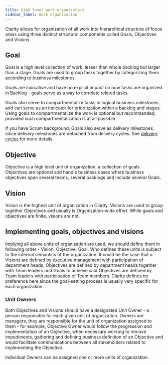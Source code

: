 ```yaml
---
title: High level work organization
sidebar_label: Work organization
---
```


Clarity allows for organization of all work into hierarchical structure of focus areas using three distinct structural
components called Goals, Objectives and Visions.

## Goal

Goal is a high level collection of work, lesser than whole backlog but larger than a stage. Goals are used to group
tasks together by categorizing them according to business milestones.

Goals are indicative and have no explicit impact on how tasks are organized in Backlog - goals serve as a way to
correlate related tasks.

Goals also serve to compartmentalize tasks in logical business milestones and can serve as an indicator for
prioritization within a backlog and stages. Using goals to compartmentalize the work is optional but recommended,
provided such compartmentalization is at all possible.

If you have Scrum background, Goals also serve as delivery milestones, since delivery milestones are detached from
delivery cycles. See [delivery cycles](delivery-cycle.md) for more details.

## Objective

Objective is a high level unit of organization, a collection of goals. Objectives are optional and handle business cases
where business objectives span several teams, several backlogs and include several Goals.

## Vision

Vision is the highest unit of organization in Clarity. Visions are used to group together Objectives and usually is
Organization-wide effort. While goals and objectives are finite, visions are not.

## Implementing goals, objectives and visions

Implying all above units of organization are used, we should define them in following order - Vision, Objective, Goal.
Who defines these units is subject to the internal semantics of the organization. It could be the case that a Visions
are defined by executive management with participation of department heads, Objectives are defined by department heads
together with Team leaders and Goals to achieve said Objectives are defined by Team leaders with participation of Team
members. Clarity defines no preference here since the goal-setting process is usually very specific for each
organization.

### Unit Owners

Both Objectives and Visions should have a designated Unit Owner - a person responsible for each given unit of
organization. Owners are managers, they are responsible for the unit of organization assigned to them - for example,
Objective Owner would follow the progression and implementation of an Objective, when necessary working to remove
impediments, gathering and defining business definition of an Objective and would facilitate communications between all
stakeholders related to implementing the Objective.

Individual Owners can be assigned one or more units of organization.
